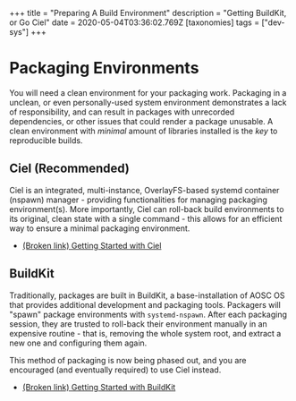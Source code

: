 +++
title = "Preparing A Build Environment"
description = "Getting BuildKit, or Go Ciel"
date = 2020-05-04T03:36:02.769Z
[taxonomies]
tags = ["dev-sys"]
+++

# Packaging Environments

You will need a clean environment for your packaging work. Packaging in a unclean, or even personally-used system environment demonstrates a lack of responsibility, and can result in packages with unrecorded dependencies, or other issues that could render a package unusable. A clean environment with *minimal* amount of libraries installed is the *key* to reproducible builds.

## Ciel (Recommended)

Ciel is an integrated, multi-instance, OverlayFS-based systemd container (nspawn) manager - providing functionalities for managing packaging environment(s). More importantly, Ciel can roll-back build environments to its original, clean state with a single command - this allows for an efficient way to ensure a minimal packaging environment.

- [(Broken link) Getting Started with Ciel](/developers/aosc-os-cadet-training/getting-started-with-ciel)

## BuildKit

Traditionally, packages are built in BuildKit, a base-installation of AOSC OS that provides additional development and packaging tools. Packagers will "spawn" package environments with `systemd-nspawn`. After each packaging session, they are trusted to roll-back their environment manually in an expensive routine  - that is, removing the whole system root, and extract a new one and configuring them again.

This method of packaging is now being phased out, and you are encouraged (and eventually required) to use Ciel instead.

- [(Broken link) Getting Started with BuildKit](/developers/aosc-os-cadet-training/getting-started-with-buildkit)

